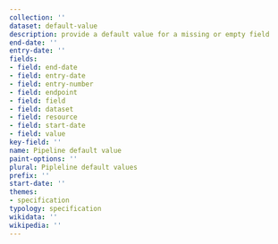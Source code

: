 ```yaml
---
collection: ''
dataset: default-value
description: provide a default value for a missing or empty field
end-date: ''
entry-date: ''
fields:
- field: end-date
- field: entry-date
- field: entry-number
- field: endpoint
- field: field
- field: dataset
- field: resource
- field: start-date
- field: value
key-field: ''
name: Pipeline default value
paint-options: ''
plural: Pipleline default values
prefix: ''
start-date: ''
themes:
- specification
typology: specification
wikidata: ''
wikipedia: ''
---
```

